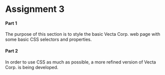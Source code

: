 # Assignment 3

#### Part 1

The purpose of this section is to style the basic Vecta Corp. web page with some basic CSS selectors and properties.

#### Part 2

In order to use CSS as much as possible, a more refined version of Vecta Corp. is being developed.
